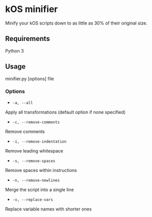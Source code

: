 kOS minifier
============

Minify your kOS scripts down to as little as 30% of their original size.

## Requirements
Python 3

## Usage

minifier.py [options] file

### Options
* `-a, --all`

Apply all transformations (default option if none specified)
* `-c, --remove-comments`

Remove comments
* `-i, --remove-indentation`

Remove leading whitespace

* `-s, --remove-spaces`

Remove spaces within instructions

* `-n, --remove-newlines`

Merge the script into a single line

* `-v, --replace-vars`

Replace variable names with shorter ones